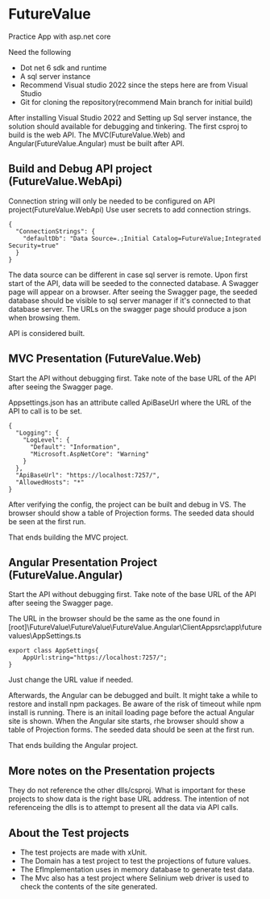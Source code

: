 # FutureValue
Practice App with asp.net core

Need the following
* Dot net 6 sdk and runtime
* A sql server instance
* Recommend Visual studio 2022 since the steps here are from Visual Studio
* Git for cloning the repository(recommend Main branch for initial build)

After installing Visual Studio 2022 and Setting up Sql server instance, the solution should available for debugging and tinkering. The first csproj to build is the web API. The MVC(FutureValue.Web) and Angular(FutureValue.Angular) must be built after API.

## Build and Debug API project (FutureValue.WebApi)
Connection string will only be needed to be configured on API project(FutureValue.WebApi)
Use user secrets to add connection strings.
```
{
  "ConnectionStrings": {
    "defaultDb": "Data Source=.;Initial Catalog=FutureValue;Integrated Security=true"
  }
}
```
The data source can be different in case sql server is remote.
Upon first start of the API, data will be seeded to the connected database.
A Swagger page will appear on a browser. After seeing the Swagger page, the seeded database should be visible to sql server manager if it's connected to that database server.
The URLs on the swagger page should produce a json when browsing them.

API is considered built.

## MVC Presentation (FutureValue.Web)
Start the API without debugging first. Take note of the base URL of the API after seeing the Swagger page. 

Appsettings.json has an attribute called ApiBaseUrl where the URL of the API to call is to be set.
```
{
  "Logging": {
    "LogLevel": {
      "Default": "Information",
      "Microsoft.AspNetCore": "Warning"
    }
  },
  "ApiBaseUrl": "https://localhost:7257/",
  "AllowedHosts": "*"
}

```
After verifying the config, the project can be built and debug in VS. The browser should show a table of Projection forms. The seeded data should be seen at the first run.

That ends building the MVC project.

## Angular Presentation Project (FutureValue.Angular)
Start the API without debugging first. Take note of the base URL of the API after seeing the Swagger page. 

The URL in the browser should be the same as the one found in 
[root]\FutureValue\FutureValue\FutureValue.Angular\ClientAppsrc\app\futurevalues\AppSettings.ts 
```
export class AppSettings{
    AppUrl:string="https://localhost:7257/";
}
```
Just change the URL value if needed.

Afterwards, the Angular can be debugged and built. It might take a while to restore and install npm packages. Be aware of the risk of timeout while npm install is running. There is an initail loading page before the actual Angular site is shown. When the Angular site starts, rhe browser should show a table of Projection forms. The seeded data should be seen at the first run.

That ends building the Angular project.

## More notes on the Presentation projects
They do not reference the other dlls/csproj. What is important for these projects to show data is the right base URL address. The intention of not referenceing the dlls is to attempt to present all the data via API calls.

## About the Test projects
* The test projects are made with xUnit. 
* The Domain has a test project to test the projections of future values. 
* The EfImplementation uses in memory database to generate test data.
* The Mvc also has a test project where Selinium web driver is used to check the contents of the site generated.